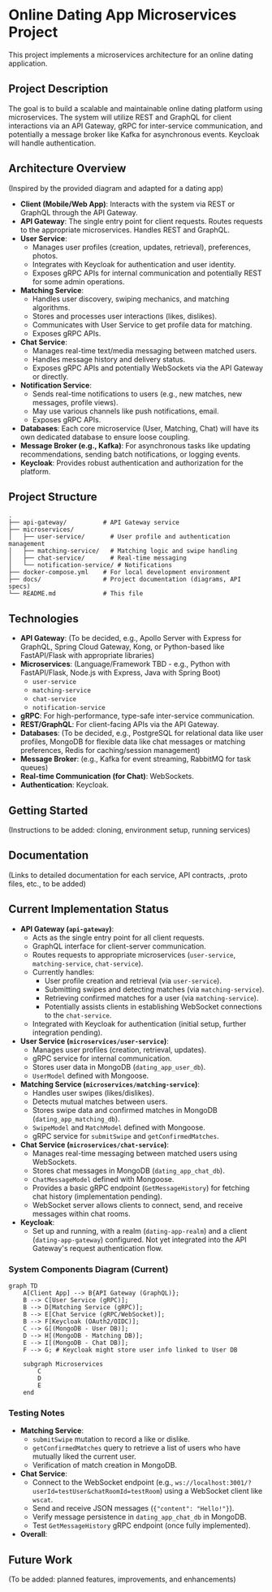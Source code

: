 # Online Dating App Microservices Project

This project implements a microservices architecture for an online dating application.

## Project Description

The goal is to build a scalable and maintainable online dating platform using microservices. The system will utilize REST and GraphQL for client interactions via an API Gateway, gRPC for inter-service communication, and potentially a message broker like Kafka for asynchronous events. Keycloak will handle authentication.

## Architecture Overview

(Inspired by the provided diagram and adapted for a dating app)

*   **Client (Mobile/Web App)**: Interacts with the system via REST or GraphQL through the API Gateway.
*   **API Gateway**: The single entry point for client requests. Routes requests to the appropriate microservices. Handles REST and GraphQL.
*   **User Service**:
    *   Manages user profiles (creation, updates, retrieval), preferences, photos.
    *   Integrates with Keycloak for authentication and user identity.
    *   Exposes gRPC APIs for internal communication and potentially REST for some admin operations.
*   **Matching Service**:
    *   Handles user discovery, swiping mechanics, and matching algorithms.
    *   Stores and processes user interactions (likes, dislikes).
    *   Communicates with User Service to get profile data for matching.
    *   Exposes gRPC APIs.
*   **Chat Service**:
    *   Manages real-time text/media messaging between matched users.
    *   Handles message history and delivery status.
    *   Exposes gRPC APIs and potentially WebSockets via the API Gateway or directly.
*   **Notification Service**:
    *   Sends real-time notifications to users (e.g., new matches, new messages, profile views).
    *   May use various channels like push notifications, email.
    *   Exposes gRPC APIs.
*   **Databases**: Each core microservice (User, Matching, Chat) will have its own dedicated database to ensure loose coupling.
*   **Message Broker (e.g., Kafka)**: For asynchronous tasks like updating recommendations, sending batch notifications, or logging events.
*   **Keycloak**: Provides robust authentication and authorization for the platform.

## Project Structure

```
.
├── api-gateway/          # API Gateway service
├── microservices/
│   ├── user-service/       # User profile and authentication management
│   ├── matching-service/   # Matching logic and swipe handling
│   ├── chat-service/       # Real-time messaging
│   └── notification-service/ # Notifications
├── docker-compose.yml    # For local development environment
├── docs/                 # Project documentation (diagrams, API specs)
└── README.md             # This file
```

## Technologies

*   **API Gateway**: (To be decided, e.g., Apollo Server with Express for GraphQL, Spring Cloud Gateway, Kong, or Python-based like FastAPI/Flask with appropriate libraries)
*   **Microservices**: (Language/Framework TBD - e.g., Python with FastAPI/Flask, Node.js with Express, Java with Spring Boot)
    *   `user-service`
    *   `matching-service`
    *   `chat-service`
    *   `notification-service`
*   **gRPC**: For high-performance, type-safe inter-service communication.
*   **REST/GraphQL**: For client-facing APIs via the API Gateway.
*   **Databases**: (To be decided, e.g., PostgreSQL for relational data like user profiles, MongoDB for flexible data like chat messages or matching preferences, Redis for caching/session management)
*   **Message Broker**: (e.g., Kafka for event streaming, RabbitMQ for task queues)
*   **Real-time Communication (for Chat)**: WebSockets.
*   **Authentication**: Keycloak.

## Getting Started

(Instructions to be added: cloning, environment setup, running services)

## Documentation

(Links to detailed documentation for each service, API contracts, .proto files, etc., to be added)

## Current Implementation Status

-   **API Gateway (`api-gateway`)**:
    -   Acts as the single entry point for all client requests.
    -   GraphQL interface for client-server communication.
    -   Routes requests to appropriate microservices (`user-service`, `matching-service`, `chat-service`).
    -   Currently handles:
        -   User profile creation and retrieval (via `user-service`).
        -   Submitting swipes and detecting matches (via `matching-service`).
        -   Retrieving confirmed matches for a user (via `matching-service`).
        -   Potentially assists clients in establishing WebSocket connections to the `chat-service`.
    -   Integrated with Keycloak for authentication (initial setup, further integration pending).
-   **User Service (`microservices/user-service`)**:
    -   Manages user profiles (creation, retrieval, updates).
    -   gRPC service for internal communication.
    -   Stores user data in MongoDB (`dating_app_user_db`).
    -   `UserModel` defined with Mongoose.
-   **Matching Service (`microservices/matching-service`)**:
    -   Handles user swipes (likes/dislikes).
    -   Detects mutual matches between users.
    -   Stores swipe data and confirmed matches in MongoDB (`dating_app_matching_db`).
    -   `SwipeModel` and `MatchModel` defined with Mongoose.
    -   gRPC service for `submitSwipe` and `getConfirmedMatches`.
-   **Chat Service (`microservices/chat-service`)**:
    -   Manages real-time messaging between matched users using WebSockets.
    -   Stores chat messages in MongoDB (`dating_app_chat_db`).
    -   `ChatMessageModel` defined with Mongoose.
    -   Provides a basic gRPC endpoint (`GetMessageHistory`) for fetching chat history (implementation pending).
    -   WebSocket server allows clients to connect, send, and receive messages within chat rooms.
-   **Keycloak**: 
    -   Set up and running, with a realm (`dating-app-realm`) and a client (`dating-app-gateway`) configured. Not yet integrated into the API Gateway's request authentication flow.

### System Components Diagram (Current)

```mermaid
graph TD
    A[Client App] --> B{API Gateway (GraphQL)};
    B --> C[User Service (gRPC)];
    B --> D[Matching Service (gRPC)];
    B --> E[Chat Service (gRPC/WebSocket)];
    B --> F[Keycloak (OAuth2/OIDC)];
    C --> G[(MongoDB - User DB)];
    D --> H[(MongoDB - Matching DB)];
    E --> I[(MongoDB - Chat DB)];
    F --> G; # Keycloak might store user info linked to User DB

    subgraph Microservices
        C
        D
        E
    end
``` 

### Testing Notes

-   **Matching Service**:
    -   `submitSwipe` mutation to record a like or dislike.
    -   `getConfirmedMatches` query to retrieve a list of users who have mutually liked the current user.
    -   Verification of match creation in MongoDB.
-   **Chat Service**:
    -   Connect to the WebSocket endpoint (e.g., `ws://localhost:3001/?userId=testUser&chatRoomId=testRoom`) using a WebSocket client like `wscat`.
    -   Send and receive JSON messages (`{"content": "Hello!"}`).
    -   Verify message persistence in `dating_app_chat_db` in MongoDB.
    -   Test `GetMessageHistory` gRPC endpoint (once fully implemented).
-   **Overall**: 

## Future Work

(To be added: planned features, improvements, and enhancements)